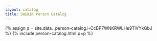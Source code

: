 ```yaml
---
layout: catalog
title: SWERIK Person Catalog
---
```

{% assign p = site.data._person-catalog.i-CcBP7WNKRWLHe9TiVYkGbJ %}
{% include person-catalog.html p=p %}

